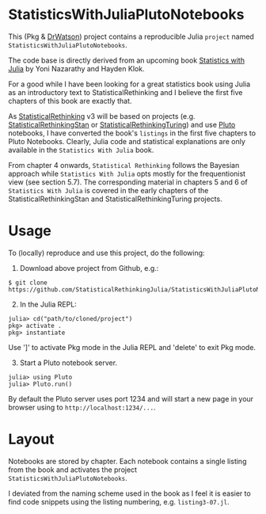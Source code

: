 # StatisticsWithJuliaPlutoNotebooks

This (Pkg & [DrWatson](https://juliadynamics.github.io/DrWatson.jl/stable/)) project contains a reproducible Julia `project` named `StatisticsWithJuliaPlutoNotebooks`.

The code base is directly derived from an upcoming book [Statistics with Julia](https://statisticswithjulia.org/index.html) by Yoni Nazarathy and Hayden Klok. 

For a good while I have been looking for a great statistics book using Julia as an introductory text to StatisticalRethinking and I believe the first five chapters of this book are exactly that.

As [StatisticalRethinking](https://github.com/StatisticalRethinkingJulia) v3 will be based on projects (e.g. [StatisticalRethinkingStan](https://github.com/StatisticalRethinkingJulia/StatisticalRethinkingStan.jl) or [StatisticalRethinkingTuring](https://github.com/StatisticalRethinkingJulia/StatisticalRethinkingTuring.jl)) and use [Pluto](https://github.com/fonsp/Pluto.jl) notebooks, I have converted the book's `listings` in the first five chapters to Pluto Notebooks. Clearly, Julia code and statistical explanations are only available in the `Statistics With Julia` book.

From chapter 4 onwards, `Statistical Rethinking` follows the Bayesian approach while `Statistics With Julia` opts mostly for the frequentionist view (see section 5.7). The corresponding material in chapters 5 and 6 of `Statistics With Julia` is covered in the early chapters of the
StatisticalRethinkingStan and StatisticalRethinkingTuring projects.

# Usage

To (locally) reproduce and use this project, do the following:

1. Download above project from Github, e.g.:

```
$ git clone https://github.com/StatisticalRethinkingJulia/StatisticsWithJuliaPlutoNotebooks.jl
```

2. In the Julia REPL:

```
julia> cd("path/to/cloned/project")
pkg> activate .
pkg> instantiate
```

Use ']' to activate Pkg mode in the Julia REPL and 'delete' to exit Pkg mode.

3. Start a Pluto notebook server.

```
julia> using Pluto
julia> Pluto.run()
```

By default the Pluto server uses port 1234 and will start a new page in your browser using to `http://localhost:1234/...`. 

# Layout

Notebooks are stored by chapter. Each notebook contains a single listing from the book and activates the project `StatisticsWithJuliaPlutoNotebooks`.

I deviated from the naming scheme used in the book as I feel it is easier to find code snippets using the listing numbering, e.g. `listing3-07.jl`.

